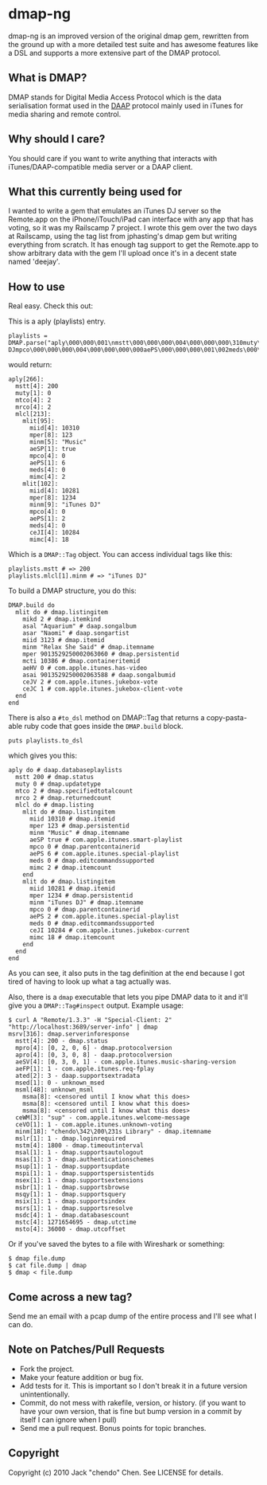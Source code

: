 # dmap-ng

dmap-ng is an improved version of the original dmap gem, rewritten from the ground up with a more detailed test suite and has awesome features like a DSL and supports a more extensive part of the DMAP protocol.

## What is DMAP?

DMAP stands for Digital Media Access Protocol which is the data serialisation format used in the [DAAP](http://en.wikipedia.org/wiki/Digital_Audio_Access_Protocol) protocol mainly used in iTunes for media sharing and remote control.

## Why should I care?

You should care if you want to write anything that interacts with iTunes/DAAP-compatible media server or a DAAP client.

## What this currently being used for

I wanted to write a gem that emulates an iTunes DJ server so the Remote.app on the iPhone/iTouch/iPad can interface with any app that has voting, so it was my Railscamp 7 project. I wrote this gem over the two days at Railscamp, using the tag list from jphasting's dmap gem but writing everything from scratch. It has enough tag support to get the Remote.app to show arbitrary data with the gem I'll upload once it's in a decent state named 'deejay'.

## How to use

Real easy. Check this out:

This is a aply (playlists) entry.

    playlists = DMAP.parse("aply\000\000\001\nmstt\000\000\000\004\000\000\000\310muty\000\000\000\001\000mtco\000\000\000\004\000\000\000\002mrco\000\000\000\004\000\000\000\002mlcl\000\000\000\325mlit\000\000\000_miid\000\000\000\004\000\000(Fmper\000\000\000\b\000\000\000\000\000\000\000{minm\000\000\000\005MusicaeSP\000\000\000\001\001mpco\000\000\000\004\000\000\000\000aePS\000\000\000\001\006meds\000\000\000\004\000\000\000\000mimc\000\000\000\004\000\000\000\002mlit\000\000\000fmiid\000\000\000\004\000\000()mper\000\000\000\b\000\000\000\000\000\000\004\322minm\000\000\000\tiTunes DJmpco\000\000\000\004\000\000\000\000aePS\000\000\000\001\002meds\000\000\000\004\000\000\000\000ceJI\000\000\000\004\000\000(,mimc\000\000\000\004\000\000\000\022")
    
would return:

    aply[266]:
      mstt[4]: 200
      muty[1]: 0
      mtco[4]: 2
      mrco[4]: 2
      mlcl[213]:
        mlit[95]:
          miid[4]: 10310
          mper[8]: 123
          minm[5]: "Music"
          aeSP[1]: true
          mpco[4]: 0
          aePS[1]: 6
          meds[4]: 0
          mimc[4]: 2
        mlit[102]:
          miid[4]: 10281
          mper[8]: 1234
          minm[9]: "iTunes DJ"
          mpco[4]: 0
          aePS[1]: 2
          meds[4]: 0
          ceJI[4]: 10284
          mimc[4]: 18

      
      
Which is a `DMAP::Tag` object. You can access individual tags like this:

    playlists.mstt # => 200
    playlists.mlcl[1].minm # => "iTunes DJ"

To build a DMAP structure, you do this:

    DMAP.build do
      mlit do # dmap.listingitem
        mikd 2 # dmap.itemkind
        asal "Aquarium" # daap.songalbum
        asar "Naomi" # daap.songartist
        miid 3123 # dmap.itemid
        minm "Relax She Said" # dmap.itemname
        mper 9013529250002063060 # dmap.persistentid
        mcti 10386 # dmap.containeritemid
        aeHV 0 # com.apple.itunes.has-video
        asai 9013529250002063588 # daap.songalbumid
        ceJV 2 # com.apple.itunes.jukebox-vote
        ceJC 1 # com.apple.itunes.jukebox-client-vote
      end
    end
    
There is also a `#to_dsl` method on DMAP::Tag that returns a copy-pasta-able ruby code that goes inside the `DMAP.build` block.

    puts playlists.to_dsl
    
which gives you this:
    
    aply do # daap.databaseplaylists
      mstt 200 # dmap.status
      muty 0 # dmap.updatetype
      mtco 2 # dmap.specifiedtotalcount
      mrco 2 # dmap.returnedcount
      mlcl do # dmap.listing
        mlit do # dmap.listingitem
          miid 10310 # dmap.itemid
          mper 123 # dmap.persistentid
          minm "Music" # dmap.itemname
          aeSP true # com.apple.itunes.smart-playlist
          mpco 0 # dmap.parentcontainerid
          aePS 6 # com.apple.itunes.special-playlist
          meds 0 # dmap.editcommandssupported
          mimc 2 # dmap.itemcount
        end
        mlit do # dmap.listingitem
          miid 10281 # dmap.itemid
          mper 1234 # dmap.persistentid
          minm "iTunes DJ" # dmap.itemname
          mpco 0 # dmap.parentcontainerid
          aePS 2 # com.apple.itunes.special-playlist
          meds 0 # dmap.editcommandssupported
          ceJI 10284 # com.apple.itunes.jukebox-current
          mimc 18 # dmap.itemcount
        end
      end
    end
    
As you can see, it also puts in the tag definition at the end because I got tired of having to look up what a tag actually was.

Also, there is a `dmap` executable that lets you pipe DMAP data to it and it'll give you a `DMAP::Tag#inspect` output. Example usage:

    $ curl A "Remote/1.3.3" -H "Special-Client: 2" "http://localhost:3689/server-info" | dmap 
    msrv[316]: dmap.serverinforesponse
      mstt[4]: 200 - dmap.status
      mpro[4]: [0, 2, 0, 6] - dmap.protocolversion
      apro[4]: [0, 3, 0, 8] - daap.protocolversion
      aeSV[4]: [0, 3, 0, 1] - com.apple.itunes.music-sharing-version
      aeFP[1]: 1 - com.apple.itunes.req-fplay
      ated[2]: 3 - daap.supportsextradata
      msed[1]: 0 - unknown_msed
      msml[48]: unknown_msml
        msma[8]: <censored until I know what this does>
        msma[8]: <censored until I know what this does>
        msma[8]: <censored until I know what this does>
      ceWM[3]: "sup" - com.apple.itunes.welcome-message
      ceVO[1]: 1 - com.apple.itunes.unknown-voting
      minm[18]: "chendo\342\200\231s Library" - dmap.itemname
      mslr[1]: 1 - dmap.loginrequired
      mstm[4]: 1800 - dmap.timeoutinterval
      msal[1]: 1 - dmap.supportsautologout
      msas[1]: 3 - dmap.authenticationschemes
      msup[1]: 1 - dmap.supportsupdate
      mspi[1]: 1 - dmap.supportspersistentids
      msex[1]: 1 - dmap.supportsextensions
      msbr[1]: 1 - dmap.supportsbrowse
      msqy[1]: 1 - dmap.supportsquery
      msix[1]: 1 - dmap.supportsindex
      msrs[1]: 1 - dmap.supportsresolve
      msdc[4]: 1 - dmap.databasescount
      mstc[4]: 1271654695 - dmap.utctime
      msto[4]: 36000 - dmap.utcoffset
      
Or if you've saved the bytes to a file with Wireshark or something:

    $ dmap file.dump
    $ cat file.dump | dmap
    $ dmap < file.dump

## Come across a new tag?

Send me an email with a pcap dump of the entire process and I'll see what I can do.
    
## Note on Patches/Pull Requests
 
* Fork the project.
* Make your feature addition or bug fix.
* Add tests for it. This is important so I don't break it in a
  future version unintentionally.
* Commit, do not mess with rakefile, version, or history.
  (if you want to have your own version, that is fine but bump version in a commit by itself I can ignore when I pull)
* Send me a pull request. Bonus points for topic branches.

## Copyright

Copyright (c) 2010 Jack "chendo" Chen. See LICENSE for details.
